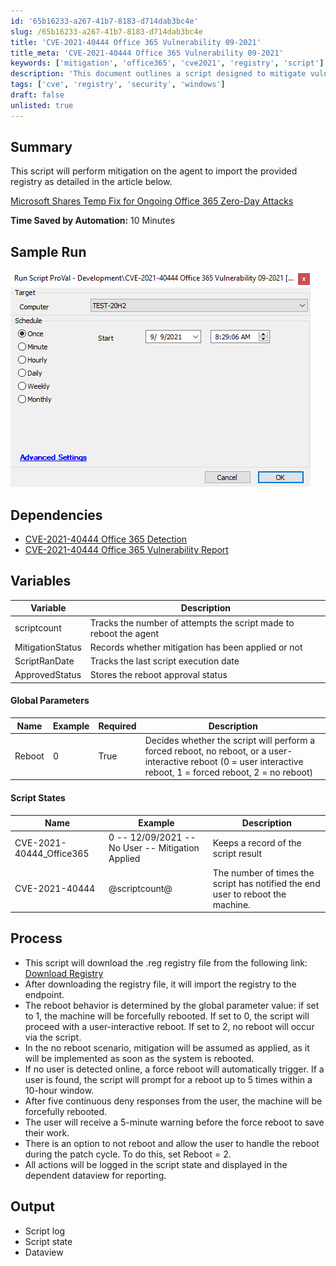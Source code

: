 ```yaml
---
id: '65b16233-a267-41b7-8183-d714dab3bc4e'
slug: /65b16233-a267-41b7-8183-d714dab3bc4e
title: 'CVE-2021-40444 Office 365 Vulnerability 09-2021'
title_meta: 'CVE-2021-40444 Office 365 Vulnerability 09-2021'
keywords: ['mitigation', 'office365', 'cve2021', 'registry', 'script']
description: 'This document outlines a script designed to mitigate vulnerabilities related to Office 365 zero-day attacks by importing a specific registry file. The process includes user interaction for reboots and logging of script actions for reporting purposes.'
tags: ['cve', 'registry', 'security', 'windows']
draft: false
unlisted: true
---
```


## Summary

This script will perform mitigation on the agent to import the provided registry as detailed in the article below.

[Microsoft Shares Temp Fix for Ongoing Office 365 Zero-Day Attacks](https://www.bleepingcomputer.com/news/security/microsoft-shares-temp-fix-for-ongoing-office-365-zero-day-attacks/amp/?__twitter_impression=true)

**Time Saved by Automation:** 10 Minutes

## Sample Run

![Sample Run](../../static/img/CVE-2021-40444-Office-365-Vulnerability-09-2021/image_1.png)

## Dependencies

- [CVE-2021-40444 Office 365 Detection](/docs/29b9b4f6-5032-4673-b983-8a8a33883143)
- [CVE-2021-40444 Office 365 Vulnerability Report](/docs/f9116dea-aa2e-440f-906b-d776a4d40922)

## Variables

| Variable         | Description                                            |
|------------------|--------------------------------------------------------|
| scriptcount      | Tracks the number of attempts the script made to reboot the agent |
| MitigationStatus  | Records whether mitigation has been applied or not    |
| ScriptRanDate    | Tracks the last script execution date                  |
| ApprovedStatus    | Stores the reboot approval status                       |

#### Global Parameters

| Name   | Example | Required | Description                                                                                                                                         |
|--------|---------|----------|-----------------------------------------------------------------------------------------------------------------------------------------------------|
| Reboot | 0       | True     | Decides whether the script will perform a forced reboot, no reboot, or a user-interactive reboot (0 = user interactive reboot, 1 = forced reboot, 2 = no reboot) |

#### Script States

| Name                        | Example                                      | Description                                          |
|-----------------------------|----------------------------------------------|------------------------------------------------------|
| CVE-2021-40444_Office365   | 0 -- 12/09/2021 -- No User -- Mitigation Applied | Keeps a record of the script result                    |
| CVE-2021-40444             | @scriptcount@                               | The number of times the script has notified the end user to reboot the machine. |

## Process

- This script will download the .reg registry file from the following link: [Download Registry](https://download.bleepingcomputer.com/reg/disable-activex.reg)
- After downloading the registry file, it will import the registry to the endpoint.
- The reboot behavior is determined by the global parameter value: if set to 1, the machine will be forcefully rebooted. If set to 0, the script will proceed with a user-interactive reboot. If set to 2, no reboot will occur via the script.
- In the no reboot scenario, mitigation will be assumed as applied, as it will be implemented as soon as the system is rebooted.
- If no user is detected online, a force reboot will automatically trigger. If a user is found, the script will prompt for a reboot up to 5 times within a 10-hour window.
- After five continuous deny responses from the user, the machine will be forcefully rebooted.
- The user will receive a 5-minute warning before the force reboot to save their work.
- There is an option to not reboot and allow the user to handle the reboot during the patch cycle. To do this, set Reboot = 2.
- All actions will be logged in the script state and displayed in the dependent dataview for reporting.

## Output

- Script log
- Script state
- Dataview


